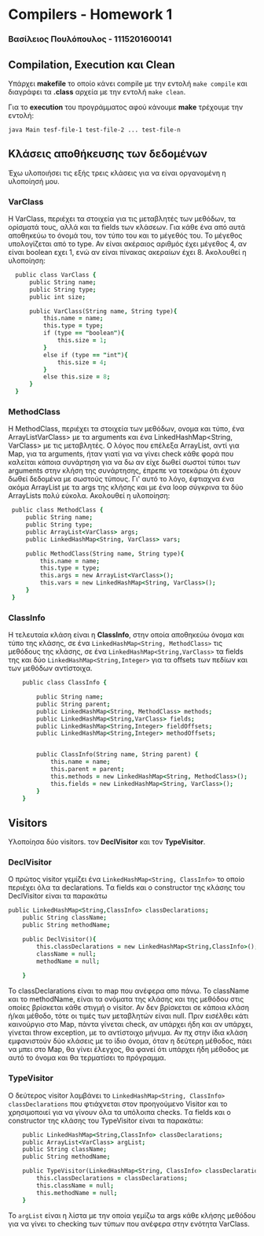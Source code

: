  # Compilers - Homework 1

### Βασίλειος Πουλόπουλος - 1115201600141

## Compilation, Execution και Clean
Υπάρχει **makefile** το οποίο κάνει compile με την εντολή `make compile` και διαγράφει τα **.class** αρχεία με την εντολή `make clean`.

Για το **execution**  του προγράμματος αφού κάνουμε **make** τρέχουμε την εντολή: 

    java Main tesf-file-1 test-file-2 ... test-file-n

## Κλάσεις αποθήκευσης των δεδομένων

Έχω υλοποιήσει τις εξής τρεις κλάσεις για να είναι οργανομένη η υλοποίησή μου. 

### VarClass 
H VarClass, περιέχει τα στοιχεία για τις μεταβλητές των μεθόδων, τα ορίσματά τους, αλλά και τα fields των κλάσεων. Για κάθε ένα από αυτά αποθηκεύω το όνομά του, τον τύπο του και το μέγεθός του. Το μέγεθος υπολογίζεται από το type. Αν είναι ακέραιος αριθμός έχει μέγεθος 4, αν είναι boolean εχει 1, ενώ αν είναι πίνακας ακεραίων έχει 8. Ακολουθεί η υλοποίηση:

  ```j
	public class VarClass {
	    public String name;
	    public String type;
	    public int size;

	    public VarClass(String name, String type){
	        this.name = name;
	        this.type = type;
	        if (type == "boolean"){
	            this.size = 1;
	        }
	        else if (type == "int"){
	            this.size = 4;
	        }
	        else this.size = 8;
	    }
	}
```
### MethodClass 
Η MethodClass, περιέχει τα στοιχεία των μεθόδων, ονομα και τύπο, ένα ArrayListVarClass> με τα arguments και ένα LinkedHashMap\<String, VarClass> με τις μεταβλητές. Ο λόγος που επέλεξα ArrayList, αντί για Map, για τα arguments, ήταν γιατί για να γίνει check κάθε φορά που καλείται κάποια συνάρτηση για να δω αν είχε δωθεί σωστοί τύποι των arguments στην κλήση της συνάρτησης, έπρεπε να τσεκάρω ότι έχουν δωθεί δεδομένα με σωστούς τύπους. Γι' αυτό το λόγο, έφτιαχνα ένα ακόμα ArrayList με τα args της κλήσης και με ένα loop σύγκρινα τα δύο ArrayLists  πολύ εύκολα. Ακολουθεί η υλοποίηση: 

   ```j
	public class MethodClass {
	    public String name;
	    public String type;
	    public ArrayList<VarClass> args;
	    public LinkedHashMap<String, VarClass> vars;

	    public MethodClass(String name, String type){
	        this.name = name;
	        this.type = type;
	        this.args = new ArrayList<VarClass>();
	        this.vars = new LinkedHashMap<String, VarClass>();
	    }
	}
```
### ClassInfo
Η τελευταία κλάση είναι η **ClassInfo**, στην οποία αποθηκεύω όνομα και τύπο της κλάσης, σε ένα `LinkedHashMap<String, MethodClass>` τις μεθόδους της κλάσης, σε ένα `LinkedHashMap<String,VarClass>` τα fields της και δύο `LinkedHashMap<String,Integer>` για τα offsets των πεδίων και των μεθόδων αντίστοιχα.
```j
    public class ClassInfo {

		public String name;
		public String parent;
		public LinkedHashMap<String, MethodClass> methods;
		public LinkedHashMap<String,VarClass> fields;
		public LinkedHashMap<String,Integer> fieldOffsets;
		public LinkedHashMap<String,Integer> methodOffsets;


		public ClassInfo(String name, String parent) {
			this.name = name;
			this.parent = parent;
			this.methods = new LinkedHashMap<String, MethodClass>();
			this.fields = new LinkedHashMap<String, VarClass>();
		}
	}
```
## Visitors
Υλοποίησα δύο visitors. τον **DeclVisitor** και τον **TypeVisitor**. 

### DeclVisitor
Ο πρώτος visitor γεμίζει ένα `LinkedHashMap<String, ClassInfo>` το οποίο περιέχει όλα τα declarations.
Tα fields και ο constructor της κλάσης του DeclVisitor είναι τα παρακάτω 
```j
public LinkedHashMap<String,ClassInfo> classDeclarations;
    public String className;
    public String methodName;

    public DeclVisitor(){
        this.classDeclarations = new LinkedHashMap<String,ClassInfo>();
        className = null;
        methodName = null;
      
    }
```
To classDeclarations είναι το map που ανέφερα απο πάνω. Το className και το methodName, είναι τα ονόματα της κλάσης και της μεθόδου στις οποίες βρίσκεται κάθε στιγμή ο visitor. Αν δεν βρίσκεται σε κάποια κλάση ή/και μέθοδο, τότε οι τιμές των μεταβλητών είναι null.
Πριν εισέλθει κάτι καινούργιο στο Map, πάντα γίνεται check, αν υπάρχει ήδη και αν υπάρχει, γίνεται throw exception, με το αντίστοιχο μήνυμα. Αν πχ στην ίδια κλάση εμφανιστούν δύο κλάσεις με το ίδιο όνομα, όταν η δεύτερη μέθοδος, πάει να μπει στο Map, θα γίνει έλεγχος, θα φανεί ότι υπάρχει ήδη μέθοδος με αυτό το όνομα και θα τερματίσει το πρόγραμμα.


### TypeVisitor
Ο δεύτερος visitor λαμβάνει το `LinkedHashMap<String, ClassInfo> classDeclarations` που φτιάχνεται στον προηγούμενο Visitor και το χρησιμοποιεί για να γίνουν όλα τα υπόλοιπα checks.
Tα fields και ο constructor της κλάσης του TypeVisitor είναι τα παρακάτω:
```j
    public LinkedHashMap<String,ClassInfo> classDeclarations;
    public ArrayList<VarClass> argList;
    public String className;
    public String methodName;

    public TypeVisitor(LinkedHashMap<String, ClassInfo> classDeclarations){
        this.classDeclarations = classDeclarations;
        this.className = null;
        this.methodName = null;
    }
```
To `argList` είναι  η λίστα με την οποία γεμίζω τα args κάθε κλήσης μεθόδου για να γίνει το checking των τύπων που ανέφερα  στην ενότητα VarClass.